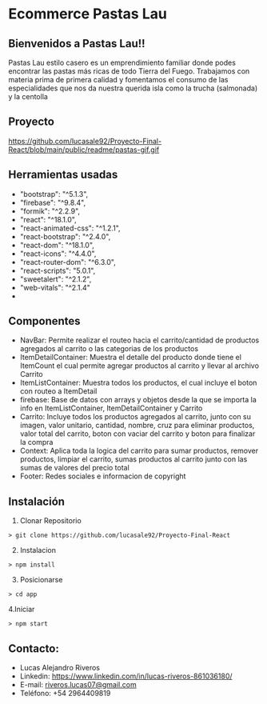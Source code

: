 # Ecommerce Pastas Lau
## Bienvenidos a Pastas Lau!!
Pastas Lau estilo casero es un emprendimiento familiar donde podes encontrar las pastas más ricas de todo Tierra del Fuego. Trabajamos con materia prima de primera calidad y fomentamos el consumo de las especialidades que nos da nuestra querida isla como la trucha (salmonada) y la centolla
## Proyecto 

https://github.com/lucasale92/Proyecto-Final-React/blob/main/public/readme/pastas-gif.gif


## Herramientas usadas
* "bootstrap": "^5.1.3",
* "firebase": "^9.8.4",
* "formik": "^2.2.9",
* "react": "^18.1.0",
* "react-animated-css": "^1.2.1",
* "react-bootstrap": "^2.4.0",
* "react-dom": "^18.1.0",
* "react-icons": "^4.4.0",
* "react-router-dom": "^6.3.0",
* "react-scripts": "5.0.1",
* "sweetalert": "^2.1.2",
* "web-vitals": "^2.1.4"
* 
## Componentes

- NavBar: Permite realizar el routeo hacia el carrito/cantidad de productos agregados al carrito o las categorias de los productos
- ItemDetailContainer: Muestra el detalle del producto donde tiene el ItemCount el cual permite agregar productos al carrito y llevar al archivo Carrito
- ItemListContainer: Muestra todos los productos, el cual incluye el boton con routeo a ItemDetail
- firebase: Base de datos con arrays y objetos desde la que se importa la info en ItemListContainer, ItemDetailContainer y Carrito
- Carrito: Incluye todos los productos agregados al carrito, junto con su imagen, valor unitario, cantidad, nombre, cruz para eliminar productos, valor total del carrito, boton con vaciar del carrito y boton para finalizar la compra
- Context: Aplica toda la logica del carrito para sumar productos, remover productos, limpiar el carrito, sumas productos al carrito junto con las sumas de valores del precio total
- Footer: Redes sociales e informacion de copyright
## Instalación
1. Clonar Repositorio
```
> git clone https://github.com/lucasale92/Proyecto-Final-React
```
2. Instalacion
```
> npm install
```
3. Posicionarse
```
> cd app
```
4.Iniciar
```
> npm start
```
## Contacto: 
* Lucas Alejandro Riveros
* Linkedin: https://www.linkedin.com/in/lucas-riveros-861036180/
* E-mail: riveros.lucas07@gmail.com
* Teléfono: +54 2964409819
